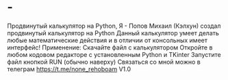 # -
Продвинутый калькулятор на Python,
Я - Попов Михаил (Кэлхун) создал продвинутый калькулятор на Python
Данный калькулятор умеет делать любые математические действия и в отличии от консольных имеет интерфейс!
Применение:
Скачайте файл с калькулятором
Откройте в любом кодовом редакторе с установленным Python и TKinter
Запустите файл кнопкой RUN (обычно наверху)
Связаться со мной можно в телеграм
https://t.me/none_rehoboam
V1.0
